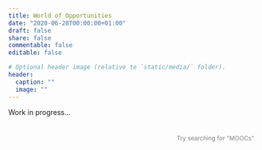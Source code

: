 ```yaml
---
title: World of Opportunities
date: "2020-06-28T00:00:00+01:00"
draft: false
share: false
commentable: false
editable: false

# Optional header image (relative to `static/media/` folder).
header:
  caption: ""
  image: ""
---
```


Work in progress...

<!-- Chart here -->
  <div id="dashboard" style="width: 100%;">
    <div class="row">
      <div>
        <div id="category_div" style="float:left; height:60px; margin:10px;margin-bottom:40px;"></div>
      </div>
      <div>
        <div id="category_2_div" style="float:left; height:60px; margin:10px; margin-left:80px;"></div>
      </div>
      <div>
        <div style="position:relative; float:right; height:40px; margin:10px; margin-left:80px">
          <p style="font-size:12px; color: #808080; margin-bottom: 5px;">Try searching for "MOOCs"</p>
          <div id="string_div"></div>
        </div>
      </div>
    </div>
    <div style="width:100%; overflow-x:auto;">
      <table id="chart_div" class="table_style"></table>
    </div>
  </div>
